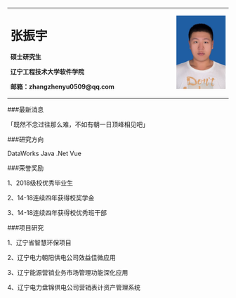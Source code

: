 <p>
<table border="0">
  <tr>
    <td width="75%">
      <h1>张振宇</h1>
      <p><b>硕士研究生</b></p>
      <p><b>辽宁工程技术大学软件学院</b></p>
      <p><b>邮箱：zhangzhenyu0509@qq.com</b></p>
    </td>
    <td width="25%">
      <img src="/zhangzhenyu.jpg" width="100%">
    </td>
  </tr>
</table></p>
###最新消息

「既然不念过往那么难，不如有朝一日顶峰相见吧」

###研究方向

DataWorks Java .Net Vue 

###荣誉奖励

1、2018级校优秀毕业生

2、14-18连续四年获得校奖学金

3、14-18连续四年获得校优秀班干部


###项目研究

1、辽宁省智慧环保项目

2、辽宁电力朝阳供电公司效益佳微应用

3、辽宁能源营销业务市场管理功能深化应用

4、辽宁电力盘锦供电公司营销表计资产管理系统


